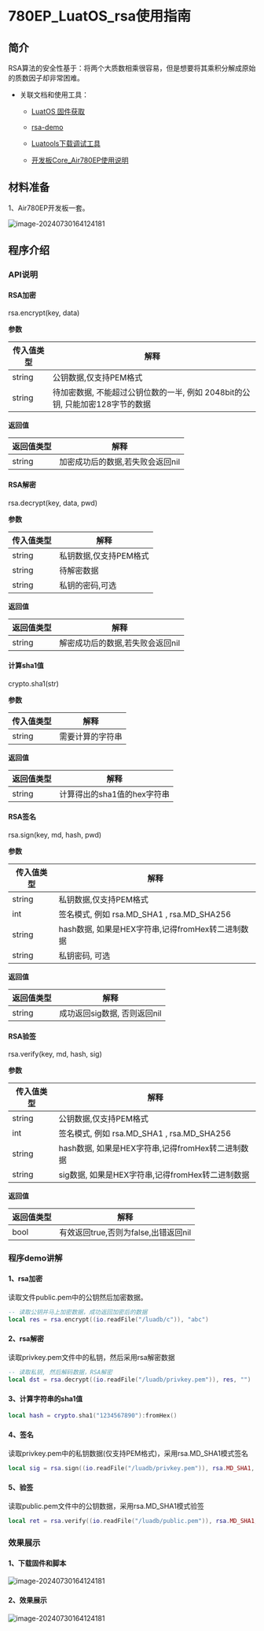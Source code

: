 # 780EP_LuatOS_rsa使用指南

## 简介

RSA算法的安全性基于：将两个大质数相乘很容易，但是想要将其乘积分解成原始的质数因子却非常困难。

- 关联文档和使用工具：

  - [LuatOS 固件获取](https://gitee.com/openLuat/LuatOS/releases)

  - [rsa-demo](https://gitee.com/openLuat/LuatOS/tree/master/demo/rsa)

  - [Luatools下载调试工具](https://gitee.com/openLuat/luatos-doc-pool/blob/master/doc/开发工具及使用说明/Luatools下载调试工具.md)
  
  - [开发板Core_Air780EP使用说明 ](https://doc.openluat.com/share_article/ekP9pxVv5b0m8)

## 材料准备

1、Air780EP开发板一套。

![image-20240730164124181](./image/rsa_LuatOS_开发板实物图.jpg)

## 程序介绍

### API说明

#### RSA加密

rsa.encrypt(key, data)

**参数**

| 传入值类型 | 解释                                                         |
| ---------- | ------------------------------------------------------------ |
| string     | 公钥数据,仅支持PEM格式                                       |
| string     | 待加密数据, 不能超过公钥位数的一半, 例如 2048bit的公钥, 只能加密128字节的数据 |

**返回值**

| 返回值类型 | 解释                             |
| ---------- | -------------------------------- |
| string     | 加密成功后的数据,若失败会返回nil |

#### RSA解密

rsa.decrypt(key, data, pwd)

**参数**

| 传入值类型 | 解释                   |
| ---------- | ---------------------- |
| string     | 私钥数据,仅支持PEM格式 |
| string     | 待解密数据             |
| string     | 私钥的密码,可选        |

**返回值**

| 返回值类型 | 解释                             |
| ---------- | -------------------------------- |
| string     | 解密成功后的数据,若失败会返回nil |

#### 计算sha1值

crypto.sha1(str)

**参数**

| 传入值类型 | 解释             |
| ---------- | ---------------- |
| string     | 需要计算的字符串 |

**返回值**

| 返回值类型 | 解释                        |
| ---------- | --------------------------- |
| string     | 计算得出的sha1值的hex字符串 |

#### RSA签名

rsa.sign(key, md, hash, pwd)

**参数**

| 传入值类型 | 解释                                              |
| ---------- | ------------------------------------------------- |
| string     | 私钥数据,仅支持PEM格式                            |
| int        | 签名模式, 例如 rsa.MD_SHA1 , rsa.MD_SHA256        |
| string     | hash数据, 如果是HEX字符串,记得fromHex转二进制数据 |
| string     | 私钥密码, 可选                                    |

**返回值**

| 返回值类型 | 解释                         |
| ---------- | ---------------------------- |
| string     | 成功返回sig数据, 否则返回nil |

#### RSA验签

rsa.verify(key, md, hash, sig)

**参数**

| 传入值类型 | 解释                                              |
| ---------- | ------------------------------------------------- |
| string     | 公钥数据,仅支持PEM格式                            |
| int        | 签名模式, 例如 rsa.MD_SHA1 , rsa.MD_SHA256        |
| string     | hash数据, 如果是HEX字符串,记得fromHex转二进制数据 |
| string     | sig数据, 如果是HEX字符串,记得fromHex转二进制数据  |

**返回值**

| 返回值类型 | 解释                                 |
| ---------- | ------------------------------------ |
| bool       | 有效返回true,否则为false,出错返回nil |

### 程序demo讲解

#### 1、rsa加密

读取文件public.pem中的公钥然后加密数据。

```lua
-- 读取公钥并马上加密数据，成功返回加密后的数据
local res = rsa.encrypt((io.readFile("/luadb/c")), "abc")
```

#### 2、rsa解密

读取privkey.pem文件中的私钥，然后采用rsa解密数据

```lua
-- 读取私钥, 然后解码数据，RSA解密
local dst = rsa.decrypt((io.readFile("/luadb/privkey.pem")), res, "")
```

#### 3、计算字符串的sha1值

```lua
local hash = crypto.sha1("1234567890"):fromHex()
```

#### 4、签名

读取privkey.pem中的私钥数据(仅支持PEM格式)，采用rsa.MD_SHA1模式签名

```lua
local sig = rsa.sign((io.readFile("/luadb/privkey.pem")), rsa.MD_SHA1, hash, "")
```

#### 5、验签

读取public.pem文件中的公钥数据，采用rsa.MD_SHA1模式验签

```lua
local ret = rsa.verify((io.readFile("/luadb/public.pem")), rsa.MD_SHA1, hash, sig)
```

### 效果展示

#### 1、下载固件和脚本

![image-20240730164124181](./image/rsa_LuatOS_Luatools下载.png)

#### 2、效果展示

![image-20240730164124181](./image/rsa_LuatOS_效果展示.png)





